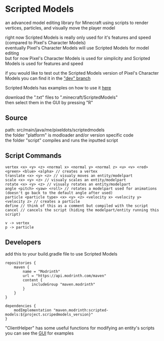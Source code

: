 # Scripted Models

an advanced model editing library for Minecraft
using scripts to render vertices, particles, and visually move the player model

right now Scripted Models is really only used for it's features and speed (compared to Pixel's Character Models)  
eventually Pixel's Character Models will use Scripted Models for model editing  
but for now Pixel's Character Models is used for simplicity and Scripted Models is used for features and speed

if you would like to test out the Scripted Models version of Pixel's Character Models
you can find it in the ["dev" branch](https://github.com/PixelDoted/PixelsCharacterModels/tree/dev/PixelsCharacterModels-Fabric)

Scripted Models has examples on how to use it
[here](https://github.com/PixelDoted/Scripted-Models/tree/master/examples)

download the ".txt" files to ".minecraft/ScriptedModels"  
then select them in the GUI by pressing "R"

## Source

path: src/main/java/me/pixeldots/scriptedmodels  
the folder "platform" is modloader and/or version specific code  
the folder "script" compiles and runs the inputted script

## Script Commands

```
vertex <x> <y> <z> <normal x> <normal y> <normal z> <u> <v> <red> <green> <blue> <alpha> // creates a vertex
translate <x> <y> <z> // visualy moves an entity/modelpart
scale <x> <y> <z> // visualy scales an entity/modelpart
rotate <x> <y> <z> // visualy rotates an entity/modelpart
angle <pitch> <yaw> <roll> // rotates a modelpart used for animations (doesn't go back to the default angle after used)
particle <particle type> <x> <y> <z> <velocity x> <velocity y> <velocity z> // creates a particle
define // think of this as a comment but compiled with the script
cancel // cancels the script (hiding the modelpart/entity running this script)

v -> vertex
p -> particle
```

## Developers

add this to your build.gradle file to use Scripted Models
```
repositories {
    maven {
		name = "Modrinth"
		url = "https://api.modrinth.com/maven"
		content {
			includeGroup "maven.modrinth"
		}
	}
}

dependencies {
	modImplementation "maven.modrinth:scripted-models:${project.scripedmodels_version}"
}
```

"ClientHelper" has some useful functions for modifying an entity's scripts  
you can see the [GUI](https://github.com/PixelDoted/Scripted-Models/blob/master/examples/Example_Mod/src/main/java/me/pixeldots/scriptedmodelsgui/gui/ScriptedModelsGUI.java) for examples